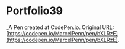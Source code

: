 # Portfolio39
 _A Pen created at CodePen.io. Original URL: [https://codepen.io/MarcelPenn/pen/bXLRzE](https://codepen.io/MarcelPenn/pen/bXLRzE).

 